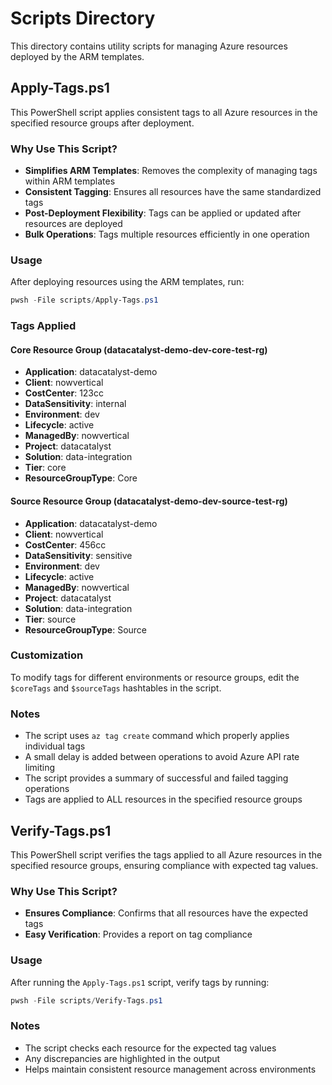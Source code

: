 # Scripts Directory

This directory contains utility scripts for managing Azure resources deployed by the ARM templates.

## Apply-Tags.ps1

This PowerShell script applies consistent tags to all Azure resources in the specified resource groups after deployment.

### Why Use This Script?

- **Simplifies ARM Templates**: Removes the complexity of managing tags within ARM templates
- **Consistent Tagging**: Ensures all resources have the same standardized tags
- **Post-Deployment Flexibility**: Tags can be applied or updated after resources are deployed
- **Bulk Operations**: Tags multiple resources efficiently in one operation

### Usage

After deploying resources using the ARM templates, run:

```powershell
pwsh -File scripts/Apply-Tags.ps1
```

### Tags Applied

#### Core Resource Group (datacatalyst-demo-dev-core-test-rg)
- **Application**: datacatalyst-demo
- **Client**: nowvertical
- **CostCenter**: 123cc
- **DataSensitivity**: internal
- **Environment**: dev
- **Lifecycle**: active
- **ManagedBy**: nowvertical
- **Project**: datacatalyst
- **Solution**: data-integration
- **Tier**: core
- **ResourceGroupType**: Core

#### Source Resource Group (datacatalyst-demo-dev-source-test-rg)
- **Application**: datacatalyst-demo
- **Client**: nowvertical
- **CostCenter**: 456cc
- **DataSensitivity**: sensitive
- **Environment**: dev
- **Lifecycle**: active
- **ManagedBy**: nowvertical
- **Project**: datacatalyst
- **Solution**: data-integration
- **Tier**: source
- **ResourceGroupType**: Source

### Customization

To modify tags for different environments or resource groups, edit the `$coreTags` and `$sourceTags` hashtables in the script.

### Notes

- The script uses `az tag create` command which properly applies individual tags
- A small delay is added between operations to avoid Azure API rate limiting
- The script provides a summary of successful and failed tagging operations
- Tags are applied to ALL resources in the specified resource groups

## Verify-Tags.ps1

This PowerShell script verifies the tags applied to all Azure resources in the specified resource groups, ensuring compliance with expected tag values.

### Why Use This Script?

- **Ensures Compliance**: Confirms that all resources have the expected tags
- **Easy Verification**: Provides a report on tag compliance

### Usage

After running the `Apply-Tags.ps1` script, verify tags by running:

```powershell
pwsh -File scripts/Verify-Tags.ps1
```

### Notes

- The script checks each resource for the expected tag values
- Any discrepancies are highlighted in the output
- Helps maintain consistent resource management across environments
